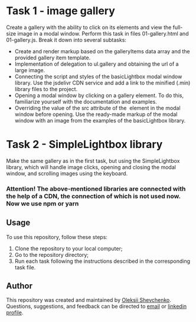 # Task 1 - image gallery
Create a gallery with the ability to click on its elements and view the full-size image in a modal window.
Perform this task in files 01-gallery.html and 01-gallery.js. Break it down into several subtasks:
- Create and render markup based on the galleryItems data array and the provided gallery item template.
- Implementation of delegation to ul.gallery and obtaining the url of a large image.
- Connecting the script and styles of the basicLightbox modal window library. Use the jsdelivr CDN service and add a link to the minified (.min) library files to the project.
- Opening a modal window by clicking on a gallery element. To do this, familiarize yourself with the documentation and examples.
- Overriding the value of the src attribute of the <img> element in the modal window before opening. Use the ready-made markup of the modal window with an image from the examples of the basicLightbox library.

# Task 2 - SimpleLightbox library
Make the same gallery as in the first task, but using the SimpleLightbox library, which will handle image clicks, opening and closing the modal window, and scrolling images using the keyboard.

### Attention! The above-mentioned libraries are connected with the help of a CDN, the connection of which is not used now. Now we use npm or yarn
## Usage
To use this repository, follow these steps:
1. Clone the repository to your local computer;
2. Go to the repository directory;
3. Run each task following the instructions described in the corresponding task file.

## Author
This repository was created and maintained by [Oleksii Shevchenko](https://shevchenkool.github.io/portfolio/). Questions, suggestions, and feedback can be directed to [email](uzlabini@gmail.com) or [linkedin profile](linkedin.com/in/oleksii-shevchenko-535ab61b8).
